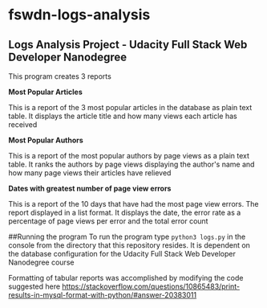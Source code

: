 # fswdn-logs-analysis
## Logs Analysis Project - Udacity Full Stack Web Developer Nanodegree

This program creates 3 reports

**Most Popular Articles**

This is a report of the 3 most popular articles in the database as plain
text table. It displays the article title and how many views each article has
received

**Most Popular Authors**

This is a report of the most popular authors by page views as a plain text
table.  It ranks the authors by page views displaying the author's name and 
how many page views their articles have relieved

**Dates with greatest number of page view errors**

This is a report of the 10 days that have had the most page view errors. The 
report displayed in a list format. It displays the date, the error rate as
a percentage of page views per error and the total error count

##Running the program
To run the program type `python3 logs.py` in the console from the directory 
that this repository resides.  It is dependent on the database 
configuration for the Udacity Full Stack Web Developer Nanodegree course


Formatting of tabular reports was accomplished by modifying the code suggested 
here https://stackoverflow.com/questions/10865483/print-results-in-mysql-format-with-python/#answer-20383011
